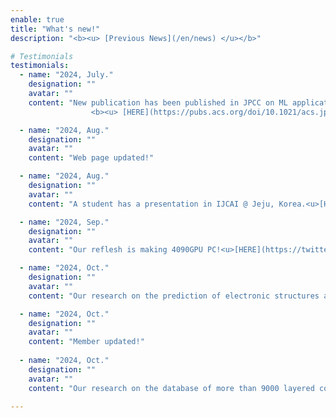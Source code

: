 ```yaml
---
enable: true
title: "What's new!"
description: "<b><u> [Previous News](/en/news) </u></b>"

# Testimonials
testimonials:
  - name: "2024, July."
    designation: ""
    avatar: ""
    content: "New publication has been published in JPCC on ML application for new nano-analysis.
                  <b><u> [HERE](https://pubs.acs.org/doi/10.1021/acs.jpcc.4c02818) </u></b>"

  - name: "2024, Aug."
    designation: ""
    avatar: ""
    content: "Web page updated!"

  - name: "2024, Aug."
    designation: ""
    avatar: ""
    content: "A student has a presentation in IJCAI @ Jeju, Korea.<u>[HERE](https://twitter.com/nmdl_mizo/status/1833093497697845521)</u>"

  - name: "2024, Sep."
    designation: ""
    avatar: ""
    content: "Our reflesh is making 4090GPU PC!<u>[HERE](https://twitter.com/nmdl_mizo/status/1833094737982623775)</u>"

  - name: "2024, Oct."
    designation: ""
    avatar: ""
    content: "Our research on the prediction of electronic structures and ELNES from SMILES via machine learning has been published in Micron. <u>[HERE](https://www.sciencedirect.com/science/article/abs/pii/S0968432824001409)</u>"

  - name: "2024, Oct."
    designation: ""
    avatar: ""
    content: "Member updated!"
  
  - name: "2024, Oct."
    designation: ""
    avatar: ""
    content: "Our research on the database of more than 9000 layered compound has been accepted for publication in Scientific Data."

---
```

